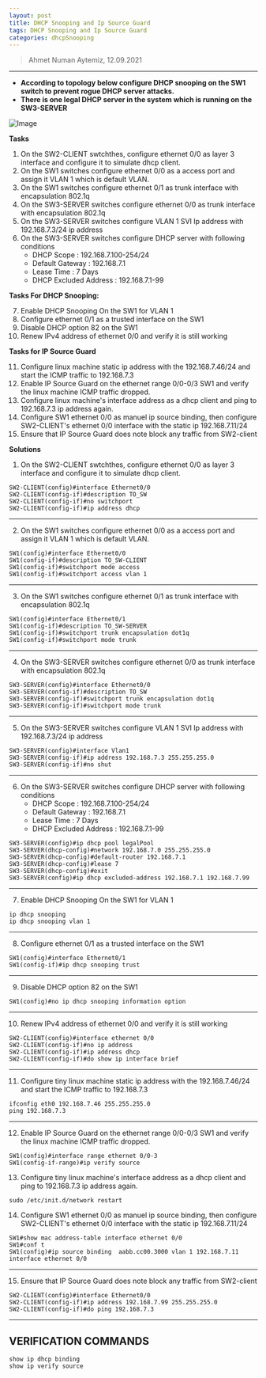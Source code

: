 ```yaml
---
layout: post
title: DHCP Snooping and Ip Source Guard
tags: DHCP Snooping and Ip Source Guard
categories: dhcpSnooping
---
```


> Ahmet Numan Aytemiz, 12.09.2021

---

- **According to topology below configure DHCP snooping on the SW1 switch to prevent rogue DHCP server attacks.**
- **There is one legal DHCP server in the system which is running on the SW3-SERVER**

![Image](/img/topologysnoop.PNG)


**Tasks**

1. On the SW2-CLIENT swtchthes, configure ethernet 0/0 as layer 3 interface and configure it to simulate dhcp client.
2. On the SW1 switches configure ethernet 0/0 as a access port and assign it VLAN 1 which is default VLAN.
3. On the SW1 switches configure ethernet 0/1 as trunk interface with encapsulation 802.1q
4. On the SW3-SERVER switches configure ethernet 0/0 as trunk interface with encapsulation 802.1q
5. On the SW3-SERVER switches configure VLAN 1 SVI Ip address with 192.168.7.3/24 ip address
6. On the SW3-SERVER switches configure DHCP server with following conditions
     - DHCP Scope : 192.168.7.100-254/24
     - Default Gateway : 192.168.7.1
     - Lease Time : 7 Days
     - DHCP Excluded Address : 192.168.7.1-99 

**Tasks For DHCP Snooping:**

7.  Enable DHCP Snooping On the SW1  for VLAN 1  
8.  Configure ethernet 0/1 as a trusted interface on the SW1 
9.  Disable DHCP option 82 on the SW1
10. Renew IPv4 address of ethernet 0/0 and verify it is still working

**Tasks for IP Source Guard**

11. Configure linux machine static ip address with the 192.168.7.46/24 and start the ICMP traffic to 192.168.7.3
12. Enable IP Source Guard on the ethernet range 0/0-0/3 SW1 and verify the linux machine ICMP traffic dropped.
13. Configure linux machine's interface address as a dhcp client and ping to 192.168.7.3 ip address again.
14. Configure SW1 ethernet 0/0 as manuel ip source binding, then configure SW2-CLIENT's ethernet 0/0 interface with the static ip 192.168.7.11/24
15. Ensure that IP Source Guard does note block any traffic from SW2-client 

**Solutions**

1. On the SW2-CLIENT swtchthes, configure ethernet 0/0 as layer 3 interface and configure it to simulate dhcp client.

```
SW2-CLIENT(config)#interface Ethernet0/0
SW2-CLIENT(config-if)#description TO_SW
SW2-CLIENT(config-if)#no switchport
SW2-CLIENT(config-if)#ip address dhcp

```

---

2. On the SW1 switches configure ethernet 0/0 as a access port and assign it VLAN 1 which is default VLAN.

```
SW1(config)#interface Ethernet0/0
SW1(config-if)#description TO_SW-CLIENT
SW1(config-if)#switchport mode access
SW1(config-if)#switchport access vlan 1
```

---

3. On the SW1 switches configure ethernet 0/1 as trunk interface with encapsulation 802.1q

```
SW1(config)#interface Ethernet0/1
SW1(config-if)#description TO_SW-SERVER
SW1(config-if)#switchport trunk encapsulation dot1q
SW1(config-if)#switchport mode trunk
```

---

4. On the SW3-SERVER switches configure ethernet 0/0 as trunk interface with encapsulation 802.1q

```
SW3-SERVER(config)#interface Ethernet0/0
SW3-SERVER(config-if)#description TO_SW
SW3-SERVER(config-if)#switchport trunk encapsulation dot1q
SW3-SERVER(config-if)#switchport mode trunk
```

---

5. On the SW3-SERVER switches configure VLAN 1 SVI Ip address with 192.168.7.3/24 ip address

```
SW3-SERVER(config)#interface Vlan1
SW3-SERVER(config-if)#ip address 192.168.7.3 255.255.255.0
SW3-SERVER(config-if)#no shut
```

---

6. On the SW3-SERVER switches configure DHCP server with following conditions
     - DHCP Scope : 192.168.7.100-254/24
     - Default Gateway : 192.168.7.1
     - Lease Time : 7 Days
     - DHCP Excluded Address : 192.168.7.1-99

```
SW3-SERVER(config)#ip dhcp pool legalPool
SW3-SERVER(dhcp-config)#network 192.168.7.0 255.255.255.0
SW3-SERVER(dhcp-config)#default-router 192.168.7.1
SW3-SERVER(dhcp-config)#lease 7
SW3-SERVER(dhcp-config)#exit
SW3-SERVER(config)#ip dhcp excluded-address 192.168.7.1 192.168.7.99
```

---

7.  Enable DHCP Snooping On the SW1  for VLAN 1  

```
ip dhcp snooping
ip dhcp snooping vlan 1
```

---

8.  Configure ethernet 0/1 as a trusted interface on the SW1 

```
SW1(config)#interface Ethernet0/1
SW1(config-if)#ip dhcp snooping trust
```

---

9.  Disable DHCP option 82 on the SW1

```
SW1(config)#no ip dhcp snooping information option
```

---

10. Renew IPv4 address of ethernet 0/0 and verify it is still working

```
SW2-CLIENT(config)#interface ethernet 0/0
SW2-CLIENT(config-if)#no ip address
SW2-CLIENT(config-if)#ip address dhcp
SW2-CLIENT(config-if)#do show ip interface brief

```

---

11. Configure tiny linux machine static ip address with the 192.168.7.46/24 and start the ICMP traffic to 192.168.7.3

```
ifconfig eth0 192.168.7.46 255.255.255.0
ping 192.168.7.3
```

---

12. Enable IP Source Guard on the ethernet range 0/0-0/3 SW1 and verify the linux machine ICMP traffic dropped.

```
SW1(config)#interface range ethernet 0/0-3
SW1(config-if-range)#ip verify source
```

13. Configure tiny linux machine's interface address as a dhcp client and ping to 192.168.7.3 ip address again.

```
sudo /etc/init.d/network restart
```

14. Configure SW1 ethernet 0/0 as manuel ip source binding, then configure SW2-CLIENT's ethernet 0/0 interface with the static ip 192.168.7.11/24

```
SW1#show mac address-table interface ethernet 0/0
SW1#conf t
SW1(config)#ip source binding  aabb.cc00.3000 vlan 1 192.168.7.11 interface ethernet 0/0

```

---

15. Ensure that IP Source Guard does note block any traffic from SW2-client 

```
SW2-CLIENT(config)#interface Ethernet0/0
SW2-CLIENT(config-if)#ip address 192.168.7.99 255.255.255.0
SW2-CLIENT(config-if)#do ping 192.168.7.3
```

---

## VERIFICATION COMMANDS

```
show ip dhcp binding
show ip verify source
```
